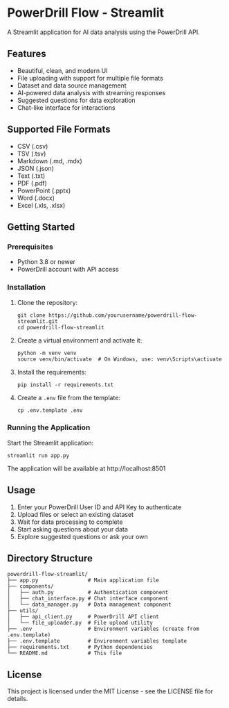 # PowerDrill Flow - Streamlit

A Streamlit application for AI data analysis using the PowerDrill API.

## Features

- Beautiful, clean, and modern UI
- File uploading with support for multiple file formats
- Dataset and data source management
- AI-powered data analysis with streaming responses
- Suggested questions for data exploration
- Chat-like interface for interactions

## Supported File Formats

- CSV (.csv)
- TSV (.tsv)
- Markdown (.md, .mdx)
- JSON (.json)
- Text (.txt)
- PDF (.pdf)
- PowerPoint (.pptx)
- Word (.docx)
- Excel (.xls, .xlsx)

## Getting Started

### Prerequisites

- Python 3.8 or newer
- PowerDrill account with API access

### Installation

1. Clone the repository:
   ```
   git clone https://github.com/yourusername/powerdrill-flow-streamlit.git
   cd powerdrill-flow-streamlit
   ```

2. Create a virtual environment and activate it:
   ```
   python -m venv venv
   source venv/bin/activate  # On Windows, use: venv\Scripts\activate
   ```

3. Install the requirements:
   ```
   pip install -r requirements.txt
   ```

4. Create a `.env` file from the template:
   ```
   cp .env.template .env
   ```

### Running the Application

Start the Streamlit application:
```
streamlit run app.py
```

The application will be available at http://localhost:8501

## Usage

1. Enter your PowerDrill User ID and API Key to authenticate
2. Upload files or select an existing dataset
3. Wait for data processing to complete
4. Start asking questions about your data
5. Explore suggested questions or ask your own

## Directory Structure

```
powerdrill-flow-streamlit/
├── app.py                # Main application file
├── components/
│   ├── auth.py           # Authentication component
│   ├── chat_interface.py # Chat interface component
│   └── data_manager.py   # Data management component
├── utils/
│   ├── api_client.py     # PowerDrill API client
│   └── file_uploader.py  # File upload utility
├── .env                  # Environment variables (create from .env.template)
├── .env.template         # Environment variables template
├── requirements.txt      # Python dependencies
└── README.md             # This file
```

## License

This project is licensed under the MIT License - see the LICENSE file for details. 